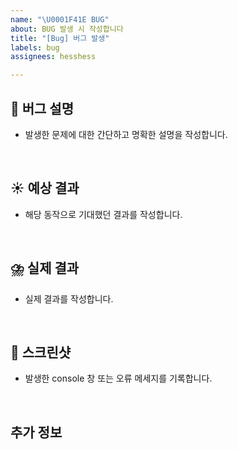 ```yaml
---
name: "\U0001F41E BUG"
about: BUG 발생 시 작성합니다
title: "[Bug] 버그 발생"
labels: bug
assignees: hesshess

---
```


## 🐛 버그 설명
- 발생한 문제에 대한 간단하고 명확한 설명을 작성합니다.

<br>

## ☀️ 예상 결과
- 해당 동작으로 기대했던 결과를 작성합니다.

<br>

## ⛈️ 실제 결과
- 실제 결과를 작성합니다.

<br>

## 📸 스크린샷
- 발생한 console 창 또는 오류 메세지를 기록합니다.

<br>

## 추가 정보
